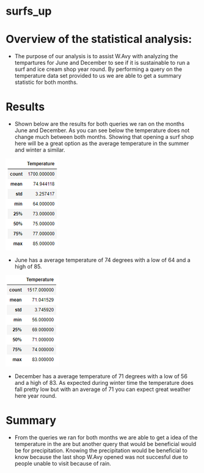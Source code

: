 # surfs_up

# Overview of the statistical analysis:
- The purpose of our analysis is to assist W.Avy with analyzing the tempartures for June and December to see if it is sustainable to run a surf and ice cream shop year round. By performing a query on the temperature data set provided to us we are able to get a summary statistic for both months. 

# Results
- Shown below are the results for both queries we ran on the months June and December. As you can see below the temperature does not change much between both months. Showing that opening a surf shop here will be a great option as the average temperature in the summer and winter a similar. 

![](Resources/june.PNG)
- June has a average temperature of 74 degrees with a low of 64 and a high of 85. 

![](Resources/december.PNG)
- December has a average temperature of 71 degrees with a low of 56 and a high of 83. As expected during winter time the temperature does fall pretty low but with an average of 71 you can expect great weather here year round. 

# Summary
- From the queries we ran for both months we are able to get a idea of the temperature in the are but another query that would be beneficial would be for precipitation. Knowing the precipitation would be beneficial to know because the last shop W.Avy opened was not succesful due to people unable to visit because of rain. 